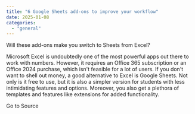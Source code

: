 ```yaml
---
title: "6 Google Sheets add-ons to improve your workflow"
date: 2025-01-08
categories: 
  - "general"
---
```


Will these add-ons make you switch to Sheets from Excel?

Microsoft Excel is undoubtedly one of the most powerful apps out there to work with numbers. However, it requires an Office 365 subscription or an Office 2024 purchase, which isn't feasible for a lot of users. If you don't want to shell out money, a good alternative to Excel is Google Sheets. Not only is it free to use, but it is also a simpler version for students with less intimidating features and options. Moreover, you also get a plethora of templates and features like extensions for added functionality.

Go to Source
